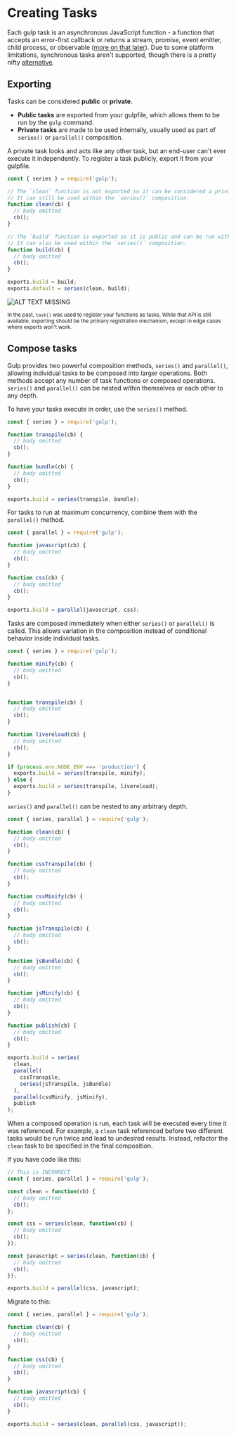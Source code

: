 <!-- front-matter
id: creating-tasks
title: Creating Tasks
hide_title: true
sidebar_label: Creating Tasks
-->

# Creating Tasks

Each gulp task is an asynchronous JavaScript function - a function that accepts an error-first callback or returns a stream, promise, event emitter, child process, or observable ([more on that later](4-async-completion.md)). Due to some platform limitations, synchronous tasks aren't supported, though there is a pretty nifty [alternative](4-async-completion.md#using-asyncawait).

## Exporting

Tasks can be considered **public** or **private**.

* **Public tasks** are exported from your gulpfile, which allows them to be run by the `gulp` command.
* **Private tasks** are made to be used internally, usually used as part of `series()` or `parallel()` composition.

A private task looks and acts like any other task, but an end-user can't ever execute it independently. To register a task publicly, export it from your gulpfile.

```js
const { series } = require('gulp');

// The `clean` function is not exported so it can be considered a private task.
// It can still be used within the `series()` composition.
function clean(cb) {
  // body omitted
  cb();
}

// The `build` function is exported so it is public and can be run with the `gulp` command.
// It can also be used within the `series()` composition.
function build(cb) {
  // body omitted
  cb();
}

exports.build = build;
exports.default = series(clean, build);
```

![ALT TEXT MISSING][img-gulp-tasks-command]

<small>In the past, `task()` was used to register your functions as tasks. While that API is still available, exporting should be the primary registration mechanism, except in edge cases where exports won't work.</small>

## Compose tasks

Gulp provides two powerful composition methods, `series()` and `parallel()`, allowing individual tasks to be composed into larger operations. Both methods accept any number of task functions or composed operations.  `series()` and `parallel()` can be nested within themselves or each other to any depth.

To have your tasks execute in order, use the `series()` method.
```js
const { series } = require('gulp');

function transpile(cb) {
  // body omitted
  cb();
}

function bundle(cb) {
  // body omitted
  cb();
}

exports.build = series(transpile, bundle);
```

For tasks to run at maximum concurrency, combine them with the `parallel()` method.
```js
const { parallel } = require('gulp');

function javascript(cb) {
  // body omitted
  cb();
}

function css(cb) {
  // body omitted
  cb();
}

exports.build = parallel(javascript, css);
```

Tasks are composed immediately when either `series()` or `parallel()` is called.  This allows variation in the composition instead of conditional behavior inside individual tasks.

```js
const { series } = require('gulp');

function minify(cb) {
  // body omitted
  cb();
}


function transpile(cb) {
  // body omitted
  cb();
}

function livereload(cb) {
  // body omitted
  cb();
}

if (process.env.NODE_ENV === 'production') {
  exports.build = series(transpile, minify);
} else {
  exports.build = series(transpile, livereload);
}
```

`series()` and `parallel()` can be nested to any arbitrary depth.

```js
const { series, parallel } = require('gulp');

function clean(cb) {
  // body omitted
  cb();
}

function cssTranspile(cb) {
  // body omitted
  cb();
}

function cssMinify(cb) {
  // body omitted
  cb();
}

function jsTranspile(cb) {
  // body omitted
  cb();
}

function jsBundle(cb) {
  // body omitted
  cb();
}

function jsMinify(cb) {
  // body omitted
  cb();
}

function publish(cb) {
  // body omitted
  cb();
}

exports.build = series(
  clean,
  parallel(
    cssTranspile,
    series(jsTranspile, jsBundle)
  ),
  parallel(cssMinify, jsMinify),
  publish
);
```

When a composed operation is run, each task will be executed every time it was referenced.  For example, a `clean` task referenced before two different tasks would be run twice and lead to undesired results.  Instead, refactor the `clean` task to be specified in the final composition.

If you have code like this:

```js
// This is INCORRECT
const { series, parallel } = require('gulp');

const clean = function(cb) {
  // body omitted
  cb();
};

const css = series(clean, function(cb) {
  // body omitted
  cb();
});

const javascript = series(clean, function(cb) {
  // body omitted
  cb();
});

exports.build = parallel(css, javascript);
```

Migrate to this:

```js
const { series, parallel } = require('gulp');

function clean(cb) {
  // body omitted
  cb();
}

function css(cb) {
  // body omitted
  cb();
}

function javascript(cb) {
  // body omitted
  cb();
}

exports.build = series(clean, parallel(css, javascript));
```

[async-completion-docs]: 4-async-completion.md
[using-async-await-docs]: 4-async-completion.md#using-asyncawait
[img-gulp-tasks-command]: https://gulpjs.com/img/docs-gulp-tasks-command.png
[async-once]: https://github.com/gulpjs/async-once
